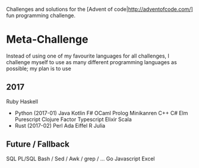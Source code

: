 Challenges and solutions for the [Advent of code|http://adventofcode.com/] fun programming challenge.

# Meta-Challenge
Instead of using one of my favourite languages for all challenges, I challenge myself to use as many
different programming languages as possible; my plan is to use

## 2017
Ruby
Haskell
+ Python (2017-01)
Java
Kotlin
F#
OCaml
Prolog
Minikanren
C++
C#
Elm
Purescript
Clojure
Factor
Typescript
Elixir
Scala
+ Rust (2017-02)
Perl
Ada
Eiffel
R
Julia 

## Future / Fallback
SQL
PL/SQL
Bash / Sed / Awk / grep / ...
Go
Javascript
Excel

